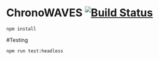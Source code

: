 # ChronoWAVES [![Build Status](https://travis-ci.org/ChronoBank/ChronoWAVES.svg?branch=master)](https://travis-ci.org/ChronoBank/ChronoWAVES)

`npm install`

#Testing

`npm run test:headless`
